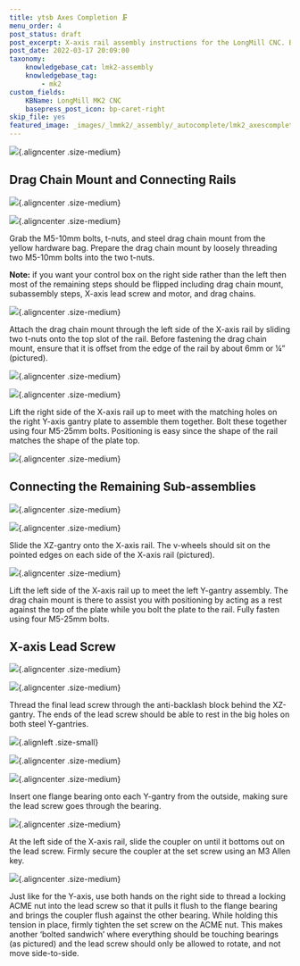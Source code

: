 ```yaml
---
title: ytsb Axes Completion 🗜️
menu_order: 4
post_status: draft
post_excerpt: X-axis rail assembly instructions for the LongMill CNC. Bringing the Y-gantries onto the rail, adding the lead screw, coupler, bearings and ACME nut.
post_date: 2022-03-17 20:09:00
taxonomy:
    knowledgebase_cat: lmk2-assembly
    knowledgebase_tag:
        - mk2
custom_fields:
    KBName: LongMill MK2 CNC
    basepress_post_icon: bp-caret-right
skip_file: yes
featured_image: _images/_lmmk2/_assembly/_autocomplete/lmk2_axescomplete_Y-Axis-Gantries_1-1.png
---
```


![](/_images/_lmmk2/_assembly/_axescomplete/lmk2_axescomplete_Y-Axis-Gantries_1-1.png){.aligncenter .size-medium}

<h2>Drag Chain Mount and Connecting Rails</h2>

![](/_images/_lmmk2/_assembly/_axescomplete/lmk2_axescomplete_Header-Y-Axis-Gantries_2-1.png){.aligncenter .size-medium}

![](/_images/_lmmk2/_assembly/_axescomplete/lmk2_axescomplete_MK2-36_2.jpg){.aligncenter .size-medium}

Grab the M5-10mm bolts, t-nuts, and steel drag chain mount from the yellow hardware bag. Prepare the drag chain mount by loosely threading two M5-10mm bolts into the two t-nuts.

<b>Note:</b> if you want your control box on the right side rather than the left then most of the remaining steps should be flipped including drag chain mount, subassembly steps, X-axis lead screw and motor, and drag chains.

![](/_images/_lmmk2/_assembly/_axescomplete/lmk2_axescomplete_Y-Axis-Gantries_2-1.png){.aligncenter .size-medium}

Attach the drag chain mount through the left side of the X-axis rail by sliding two t-nuts onto the top slot of the rail. Before fastening the drag chain mount, ensure that it is offset from the edge of the rail by about 6mm or ¼” (pictured).

![](/_images/_lmmk2/_assembly/_axescomplete/lmk2_axescomplete_MK2-37-2.jpg){.aligncenter .size-medium}

![](/_images/_lmmk2/_assembly/_axescomplete/lmk2_axescomplete_Y-Axis-Gantries_3-1.png){.aligncenter .size-medium}

Lift the right side of the X-axis rail up to meet with the matching holes on the right Y-axis gantry plate to assemble them together. Bolt these together using four M5-25mm bolts. Positioning is easy since the shape of the rail matches the shape of the plate top.

![](/_images/_lmmk2/_assembly/_axescomplete/lmk2_axescomplete_MK2-38_2.jpg){.aligncenter .size-medium}

<h2>Connecting the Remaining Sub-assemblies</h2>

![](/_images/_lmmk2/_assembly/_axescomplete/lmk2_axescomplete_Header-Y-Axis-Gantries_3-2.png){.aligncenter .size-medium}

![](/_images/_lmmk2/_assembly/_axescomplete/lmk2_axescomplete_Y-Axis-Gantries_4-1.png){.aligncenter .size-medium}

Slide the XZ-gantry onto the X-axis rail. The v-wheels should sit on the pointed edges on each side of the X-axis rail (pictured).

![](/_images/_lmmk2/_assembly/_axescomplete/lmk2_axescomplete_Y-Axis-Gantries_5-1.png){.aligncenter .size-medium}

Lift the left side of the X-axis rail up to meet the left Y-gantry assembly. The drag chain mount is there to assist you with positioning by acting as a rest against the top of the plate while you bolt the plate to the rail. Fully fasten using four M5-25mm bolts.

<h2>X-axis Lead Screw</h2>

![](/_images/_lmmk2/_assembly/_axescomplete/lmk2_axescomplete_header-4.jpg){.aligncenter .size-medium}

![](/_images/_lmmk2/_assembly/_axescomplete/lmk2_axescomplete_Y-Axis-Gantries_8-1.png){.aligncenter .size-medium}

Thread the final lead screw through the anti-backlash block behind the XZ-gantry. The ends of the lead screw should be able to rest in the big holes on both steel Y-gantries.

![](/_images/_lmmk2/_assembly/_xzaxes/lmk2_xzaxes_48EX-symbol.png){.alignleft .size-small}

![](/_images/_lmmk2/_assembly/_axescomplete/lmk2_axescomplete_EX4.png){.aligncenter .size-medium}

![](/_images/_lmmk2/_assembly/_axescomplete/lmk2_axescomplete_MK2-42.jpg){.aligncenter .size-medium}

Insert one flange bearing onto each Y-gantry from the outside, making sure the lead screw goes through the bearing.

![](/_images/_lmmk2/_assembly/_axescomplete/lmk2_axescomplete_Y-Axis-Gantries_6-1.png){.aligncenter .size-medium}

At the left side of the X-axis rail, slide the coupler on until it bottoms out on the lead screw. Firmly secure the coupler at the set screw using an M3 Allen key.

![](/_images/_lmmk2/_assembly/_axescomplete/lmk2_axescomplete_Y-Axis-Gantries_7-1.png){.aligncenter .size-medium}

Just like for the Y-axis, use both hands on the right side to thread a locking ACME nut into the lead screw so that it pulls it flush to the flange bearing and brings the coupler flush against the other bearing. While holding this tension in place, firmly tighten the set screw on the ACME nut. This makes another ‘bolted sandwich’ where everything should be touching bearings (as pictured) and the lead screw should only be allowed to rotate, and not move side-to-side.
